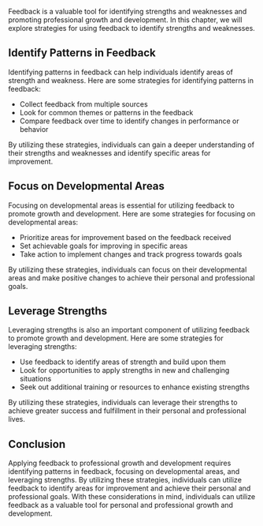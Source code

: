 
Feedback is a valuable tool for identifying strengths and weaknesses and promoting professional growth and development. In this chapter, we will explore strategies for using feedback to identify strengths and weaknesses.

Identify Patterns in Feedback
-----------------------------

Identifying patterns in feedback can help individuals identify areas of strength and weakness. Here are some strategies for identifying patterns in feedback:

* Collect feedback from multiple sources
* Look for common themes or patterns in the feedback
* Compare feedback over time to identify changes in performance or behavior

By utilizing these strategies, individuals can gain a deeper understanding of their strengths and weaknesses and identify specific areas for improvement.

Focus on Developmental Areas
----------------------------

Focusing on developmental areas is essential for utilizing feedback to promote growth and development. Here are some strategies for focusing on developmental areas:

* Prioritize areas for improvement based on the feedback received
* Set achievable goals for improving in specific areas
* Take action to implement changes and track progress towards goals

By utilizing these strategies, individuals can focus on their developmental areas and make positive changes to achieve their personal and professional goals.

Leverage Strengths
------------------

Leveraging strengths is also an important component of utilizing feedback to promote growth and development. Here are some strategies for leveraging strengths:

* Use feedback to identify areas of strength and build upon them
* Look for opportunities to apply strengths in new and challenging situations
* Seek out additional training or resources to enhance existing strengths

By utilizing these strategies, individuals can leverage their strengths to achieve greater success and fulfillment in their personal and professional lives.

Conclusion
----------

Applying feedback to professional growth and development requires identifying patterns in feedback, focusing on developmental areas, and leveraging strengths. By utilizing these strategies, individuals can utilize feedback to identify areas for improvement and achieve their personal and professional goals. With these considerations in mind, individuals can utilize feedback as a valuable tool for personal and professional growth and development.
